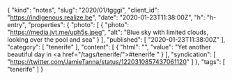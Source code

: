 {
  "kind": "notes",
  "slug": "2020/01/tgggi",
  "client_id": "https://indigenous.realize.be",
  "date": "2020-01-23T11:38:00Z",
  "h": "h-entry",
  "properties": {
    "photo": [
      {
        "photo": "https://media.jvt.me/uph5s.jpeg",
        "alt": "Blue sky with limited clouds, looking over the pool and sea"
      }
    ],
    "published": [
      "2020-01-23T11:38:00Z"
    ],
    "category": [
      "tenerife"
    ],
    "content": [
      {
        "html": "",
        "value": "Yet another beautiful day in <a href=\"/tags/tenerife/\">#tenerife</a> "
      }
    ],
    "syndication": [
      "https://twitter.com/JamieTanna/status/1220310857437061120"
    ]
  },
  "tags": [
    "tenerife"
  ]
}
